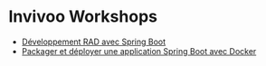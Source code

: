 # Invivoo Workshops

* [Développement RAD avec Spring Boot](/developpement-rad-spring-boot)
* [Packager et déployer une application Spring Boot avec Docker](/spring-boot-with-docker)
